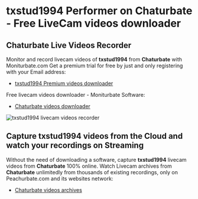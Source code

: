 # txstud1994 Performer on Chaturbate - Free LiveCam videos downloader

## Chaturbate Live Videos Recorder

Monitor and record livecam videos of **txstud1994** from **Chaturbate** with Moniturbate.com
Get a premium trial for free by just and only registering with your Email address:
* [txstud1994 Premium videos downloader](https://moniturbate.com/request-demo-licence-key.html)

Free livecam videos downloader - Moniturbate Software:
* [Chaturbate videos downloader](https://moniturbate.com/moniturbate-download-software.html)

![txstud1994 livecam videos recorder](https://peachurnet.com/templates/moniturbate-software.png)


## Capture txstud1994 videos from the Cloud and watch your recordings on Streaming

Without the need of downloading a software, capture **txstud1994** livecam videos from **Chaturbate** 100% online.
Watch Livecam archives from **Chaturbate** unlimitedly from thousands of existing recordings, only on Peachurbate.com and its websites network:
* [Chaturbate videos archives](https://peachurnet.com/)